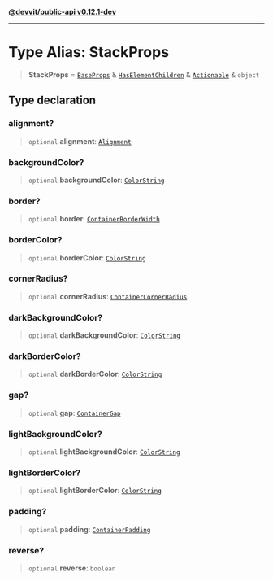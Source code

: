 [**@devvit/public-api v0.12.1-dev**](../../../../../../README.md)

---

# Type Alias: StackProps

> **StackProps** = [`BaseProps`](BaseProps.md) & [`HasElementChildren`](HasElementChildren.md) & [`Actionable`](Actionable.md) & `object`

## Type declaration

### alignment?

> `optional` **alignment**: [`Alignment`](Alignment.md)

### backgroundColor?

> `optional` **backgroundColor**: [`ColorString`](ColorString.md)

### border?

> `optional` **border**: [`ContainerBorderWidth`](ContainerBorderWidth.md)

### borderColor?

> `optional` **borderColor**: [`ColorString`](ColorString.md)

### cornerRadius?

> `optional` **cornerRadius**: [`ContainerCornerRadius`](ContainerCornerRadius.md)

### darkBackgroundColor?

> `optional` **darkBackgroundColor**: [`ColorString`](ColorString.md)

### darkBorderColor?

> `optional` **darkBorderColor**: [`ColorString`](ColorString.md)

### gap?

> `optional` **gap**: [`ContainerGap`](ContainerGap.md)

### lightBackgroundColor?

> `optional` **lightBackgroundColor**: [`ColorString`](ColorString.md)

### lightBorderColor?

> `optional` **lightBorderColor**: [`ColorString`](ColorString.md)

### padding?

> `optional` **padding**: [`ContainerPadding`](ContainerPadding.md)

### reverse?

> `optional` **reverse**: `boolean`
